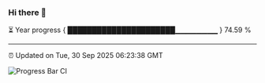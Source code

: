 ### Hi there 👋

⏳ Year progress { ██████████████████████▁▁▁▁▁▁▁▁ } 74.59 %

---

⏰ Updated on Tue, 30 Sep 2025 06:23:38 GMT

![Progress Bar CI](https://github.com/liununu/liununu/workflows/Progress%20Bar%20CI/badge.svg)
